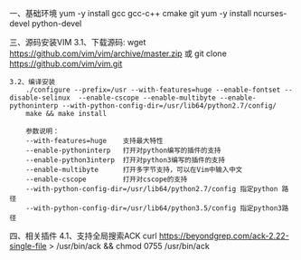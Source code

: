 一、基础环境
    yum -y install gcc gcc-c++ cmake git
    yum -y install ncurses-devel python-devel

三、源码安装VIM
    3.1、下载源码:
        wget https://github.com/vim/vim/archive/master.zip 或
        git clone https://github.com/vim/vim.git

    3.2、编译安装
        ./configure --prefix=/usr --with-features=huge --enable-fontset --disable-selinux  --enable-cscope --enable-multibyte --enable-pythoninterp --with-python-config-dir=/usr/lib64/python2.7/config/
        make && make install

        参数说明：
        --with-features=huge    支持最大特性
        --enable-pythoninterp   打开对python编写的插件的支持
        --enable-python3interp  打开对python3编写的插件的支持
        --enable-multibyte      打开多字节支持，可以在Vim中输入中文
        --enable-cscope         打开对cscope的支持
        --with-python-config-dir=/usr/lib64/python2.7/config 指定python 路径
        --with-python-config-dir=/usr/lib64/python3.5/config 指定python3路径

四、相关插件
    4.1、支持全局搜索ACK
        curl https://beyondgrep.com/ack-2.22-single-file > /usr/bin/ack && chmod 0755 /usr/bin/ack

